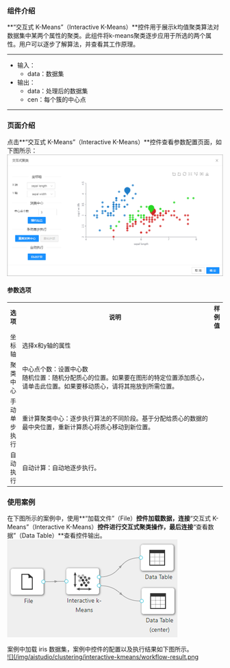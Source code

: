 ### 组件介绍
**“交互式 K-Means”（Interactive K-Means）**控件用于展示k均值聚类算法对数据集中某两个属性的聚类。此组件将k-means聚类逐步应用于所选的两个属性。用户可以逐步了解算法，并查看其工作原理。

<hr/>

- 输入：
  - data：数据集
- 输出：
  - data：处理后的数据集
  - cen：每个簇的中心点

<hr/>


### 页面介绍
点击**“交互式 K-Means”（Interactive K-Means）**控件查看参数配置页面，如下图所示：  
[ ![](/img/aistudio/clustering/interactive-kmeans/param.png) ](/img/aistudio/clustering/interactive-kmeans/param.png)

#### 参数选项
<table>
  <tr>
    <th>选项</th>
    <th width="650">说明</th>
    <th>样例值</th>
  </tr>
  <tr>
      <td>坐标轴</td> 
      <td>
      选择x和y轴的属性
      </td> 
      <td></td>
  </tr>
  <tr>
      <td>聚类中心</td> 
      <td>
      中心点个数：设置中心数<br/>
      随机位置：随机分配质心的位置。如果要在图形的特定位置添加质心，请单击此位置。如果要移动质心，请将其拖放到所需位置。
      </td> 
      <td></td>
  </tr>
  <tr>
      <td>手动单步执行</td> 
      <td>
      重计算聚类中心：逐步执行算法的不同阶段。基于分配给质心的数据的最中央位置，重新计算质心将质心移动到新位置。
      </td> 
      <td></td>
  </tr>
  <tr>
      <td>自动执行</td> 
      <td>
      自动计算：自动地逐步执行。
      </td> 
      <td></td>
  </tr>
</table>

### 使用案例
在下图所示的案例中，使用**“加载文件”（File）**控件加载数据，连接**“交互式 K-Means”（Interactive K-Means）**控件进行交互式聚类操作，最后连接**“查看数据”（Data Table）**查看控件输出。  
[ ![](/img/aistudio/clustering/interactive-kmeans/workflow.png) ](/img/aistudio/clustering/interactive-kmeans/workflow.png)

案例中加载 iris 数据集，案例中控件的配置以及执行结果如下图所示。  
[ ![](/img/aistudio/clustering/interactive-kmeans/workflow-result.png ](/img/aistudio/clustering/interactive-kmeans/workflow-result.png)